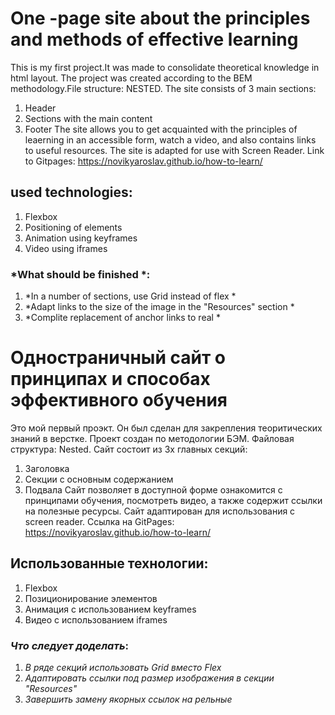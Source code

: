 # One -page site about the principles and methods of effective learning
This is my first project.It was made to consolidate theoretical knowledge in html layout.
The project was created according to the BEM methodology.File structure: NESTED.
The site consists of 3 main sections:
1. Header
2. Sections with the main content
3. Footer
The site allows you to get acquainted with the principles of leaerning in an accessible form, watch a video, and also contains links to useful resources.
The site is adapted for use with Screen Reader.
Link to Gitpages: https://novikyaroslav.github.io/how-to-learn/

## used technologies:
1. Flexbox
2. Positioning of elements
3. Animation using keyframes
4. Video using iframes

### *What should be finished *:
1. *In a number of sections, use Grid instead of flex *
2. *Adapt links to the size of the image in the "Resources" section *
3. *Complite replacement of anchor links to real *

# Одностраничный сайт о принципах и способах эффективного обучения
Это мой первый проэкт. Он был сделан для закрепления теоритических знаний в верстке.
Проект создан по методологии БЭМ. Файловая структура: Nested.
Сайт состоит из 3х главных секций:
1. Заголовка
2. Секции с основным содержанием
3. Подвала
Сайт позволяет в доступной форме ознакомится с принципами обучения, посмотреть видео, а также содержит ссылки на полезные ресурсы.
Сайт адаптирован для использования с screen reader.
Ссылка на GitPages: https://novikyaroslav.github.io/how-to-learn/

## Использованные технологии:
1. Flexbox
2. Позиционирование элементов
3. Анимация с использованием keyframes
4. Видео с использованием iframes

### *Что следует доделать*:
1. *В ряде секций использовать Grid вместо Flex*
2. *Адаптировать ссылки под размер изображения в секции "Resources"*
3. *Завершить замену якорных ссылок на рельные*

